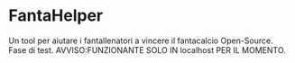 # FantaHelper
Un tool per aiutare i fantallenatori a vincere il fantacalcio Open-Source. Fase di test. AVVISO:FUNZIONANTE SOLO IN localhost PER IL MOMENTO.
